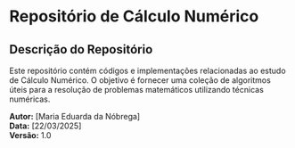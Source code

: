 # Repositório de Cálculo Numérico

## Descrição do Repositório

Este repositório contém códigos e implementações relacionadas ao estudo de Cálculo Numérico. O objetivo é fornecer uma coleção de algoritmos úteis para a resolução de problemas matemáticos utilizando técnicas numéricas.

**Autor:** [Maria Eduarda da Nóbrega]  
**Data:** [22/03/2025]  
**Versão:** 1.0


